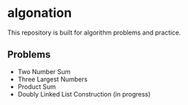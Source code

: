 # algonation

This repository is built for algorithm problems and practice.

## Problems

- Two Number Sum
- Three Largest Numbers
- Product Sum
- Doubly Linked List Construction (in progress)
